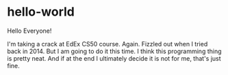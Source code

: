 # hello-world

Hello Everyone!

I'm taking a crack at EdEx CS50 course.
Again.
Fizzled out when I tried back in 2014.
But I am going to do it this time. 
I think this programming thing is pretty neat.
And if at the end I ultimately decide it is not for me, that's just fine.
